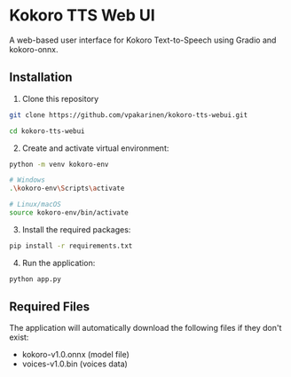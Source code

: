 # Kokoro TTS Web UI

A web-based user interface for Kokoro Text-to-Speech using Gradio and kokoro-onnx.

## Installation

1. Clone this repository

```bash
git clone https://github.com/vpakarinen/kokoro-tts-webui.git

cd kokoro-tts-webui
```

2. Create and activate virtual environment:

```bash
python -m venv kokoro-env

# Windows
.\kokoro-env\Scripts\activate

# Linux/macOS
source kokoro-env/bin/activate
```

3. Install the required packages:

```bash
pip install -r requirements.txt
```

4. Run the application:

```bash
python app.py
```

## Required Files

The application will automatically download the following files if they don't exist:
- kokoro-v1.0.onnx (model file)
- voices-v1.0.bin (voices data)
